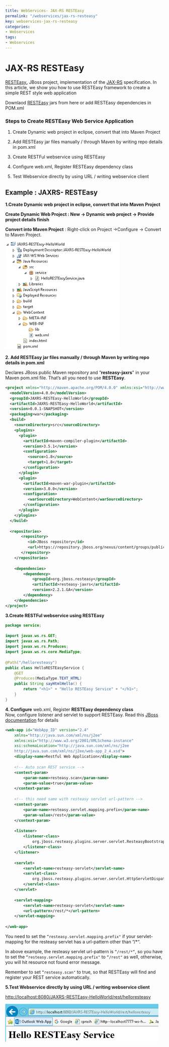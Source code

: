 ```yaml
---
title: WebServices- JAX-RS RESTEasy
permalink: "/webservices/jax-rs-resteasy"
key: webservices-jax-rs-resteasy
categories:
- Webservices
tags:
- Webservices
---
```


JAX-RS RESTEasy
==================

[RESTEasy](http://www.jboss.org/resteasy)**,** JBoss project, implementation of
the [JAX-RS](http://jsr311.java.net/) specification. In this article, we show
you how to use RESTEasy framework to create a simple REST style web application

Downlaod [RESTEasy](http://www.jboss.org/resteasy) jars from here or add
RESTEasy dependencies in POM.xml


### Steps to Create RESTEasy Web Service Application

1. Create Dynamic web project in eclipse, convert that into Maven Project

2. Add RESTEasy jar files manually / through Maven by writing repo details in
pom.xml

3. Create RESTFul webservice using RESTEasy

4. Configure web.xml, Register RESTEasy dependency class

5. Test Webservice directly by using URL / writing webservice client

## Example : JAXRS- RESTEasy

**1.Create Dynamic web project in eclipse, convert that into Maven Project**

**Create Dynamic Web Project : New → Dynamic web project → Provide project
details finish**

**Convert into Maven Project** : Right-click on Project →Configure → Convert to
Maven Project.

![](media/eb95a391af9aa771da760beaa5858282.tmp)

**2. Add RESTEasy jar files manually / through Maven by writing repo details in
pom.xml**

Declares JBoss public Maven repository and “**resteasy-jaxrs**" in your
Maven pom.xml file. That’s all you need to use **RESTEasy**.
```xml
<project xmlns="http://maven.apache.org/POM/4.0.0" xmlns:xsi="http://www.w3.org/2001/XMLSchema-instance" xsi:schemaLocation="http://maven.apache.org/POM/4.0.0 http://maven.apache.org/xsd/maven-4.0.0.xsd">
  <modelVersion>4.0.0</modelVersion>
  <groupId>JAXRS-RESTEasy-HelloWorld</groupId>
  <artifactId>JAXRS-RESTEasy-HelloWorld</artifactId>
  <version>0.0.1-SNAPSHOT</version>
  <packaging>war</packaging>
  <build>
    <sourceDirectory>src</sourceDirectory>
    <plugins>
      <plugin>
        <artifactId>maven-compiler-plugin</artifactId>
        <version>3.5.1</version>
        <configuration>
          <source>1.8</source>
          <target>1.8</target>
        </configuration>
      </plugin>
      <plugin>
        <artifactId>maven-war-plugin</artifactId>
        <version>3.0.0</version>
        <configuration>
          <warSourceDirectory>WebContent</warSourceDirectory>
        </configuration>
      </plugin>
    </plugins>
  </build>
  
  <repositories>
	   <repository>
		  <id>JBoss repository</id>
		  <url>https://repository.jboss.org/nexus/content/groups/public-jboss/</url>
	   </repository>
	</repositories>
	
	<dependencies>
		<dependency>
			<groupId>org.jboss.resteasy</groupId>
			<artifactId>resteasy-jaxrs</artifactId>
			<version>2.2.1.GA</version>
		</dependency>
	</dependencies>
</project>
```


**3.Create RESTFul webservice using RESTEasy**
```java
package service;

import javax.ws.rs.GET;
import javax.ws.rs.Path;
import javax.ws.rs.Produces;
import javax.ws.rs.core.MediaType;

@Path("/helloresteasy")
public class HelloRESTEasyService {
	@GET
	@Produces(MediaType.TEXT_HTML)
	public String sayHtmlHello() {
		return "<h1>" + "Hello RESTEasy Service" + "</h1>";
	}
}
```

**4. Configure** web.xml, Register **RESTEasy dependency class**  
Now, configure listener and servlet to support RESTEasy. Read this [JBoss
documentation](http://docs.jboss.org/resteasy/docs/2.2.1.GA/userguide/html/Installation_Configuration.html) for
details
```xml
<web-app id="WebApp_ID" version="2.4"
	xmlns="http://java.sun.com/xml/ns/j2ee"
	xmlns:xsi="http://www.w3.org/2001/XMLSchema-instance"
	xsi:schemaLocation="http://java.sun.com/xml/ns/j2ee
	http://java.sun.com/xml/ns/j2ee/web-app_2_4.xsd">
	<display-name>Restful Web Application</display-name>

	<!-- Auto scan REST service -->
	<context-param>
		<param-name>resteasy.scan</param-name>
		<param-value>true</param-value>
	</context-param>

	<!-- this need same with resteasy servlet url-pattern -->
	<context-param>
		<param-name>resteasy.servlet.mapping.prefix</param-name>
		<param-value>/rest</param-value>
	</context-param>

	<listener>
		<listener-class>
			org.jboss.resteasy.plugins.server.servlet.ResteasyBootstrap
		</listener-class>
	</listener>

	<servlet>
		<servlet-name>resteasy-servlet</servlet-name>
		<servlet-class>
			org.jboss.resteasy.plugins.server.servlet.HttpServletDispatcher
		</servlet-class>
	</servlet>

	<servlet-mapping>
		<servlet-name>resteasy-servlet</servlet-name>
		<url-pattern>/rest/*</url-pattern>
	</servlet-mapping>

</web-app>
```

You need to set the `“resteasy.servlet.mapping.prefix"` if your servlet-mapping for the resteasy servlet has a url-pattern other than “/*“.

In above example, the resteasy servlet url-pattern is `“/rest/*“`, so you have to set the `“resteasy.servlet.mapping.prefix"` to `“/rest"` as well, otherwise, you will hit resource not found error message.

Remember to set `“resteasy.scan"` to true, so that RESTEasy will find and register your REST service automatically.


**5.Test Webservice directly by using URL / writing webservice client**

<http://localhost:8080/JAXRS-RESTEasy-HelloWorld/rest/helloresteasy>

![](media/aa8699d45f28b857169043811a334c8f.tmp)
